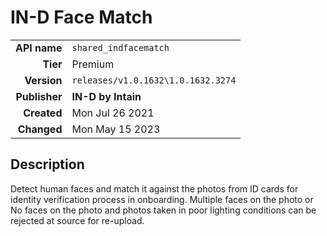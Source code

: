 # IN-D Face Match
| | |
|-:|-|
|**API name**|`shared_indfacematch`|
|**Tier**|Premium|
|**Version**|`releases/v1.0.1632\1.0.1632.3274`|
|**Publisher**|**IN-D by Intain**|
|**Created**|Mon Jul 26 2021|
|**Changed**|Mon May 15 2023|

## Description
Detect human faces and match it against the photos from ID cards for identity verification process in onboarding. Multiple faces on the photo or No faces on the photo and photos taken in poor lighting conditions can be rejected at source for re-upload.

